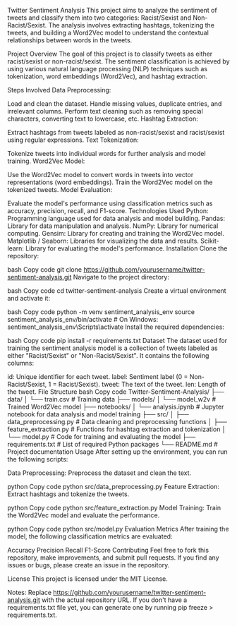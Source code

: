 Twitter Sentiment Analysis
This project aims to analyze the sentiment of tweets and classify them into two categories: Racist/Sexist and Non-Racist/Sexist. The analysis involves extracting hashtags, tokenizing the tweets, and building a Word2Vec model to understand the contextual relationships between words in the tweets.

Project Overview
The goal of this project is to classify tweets as either racist/sexist or non-racist/sexist. The sentiment classification is achieved by using various natural language processing (NLP) techniques such as tokenization, word embeddings (Word2Vec), and hashtag extraction.

Steps Involved
Data Preprocessing:

Load and clean the dataset.
Handle missing values, duplicate entries, and irrelevant columns.
Perform text cleaning such as removing special characters, converting text to lowercase, etc.
Hashtag Extraction:

Extract hashtags from tweets labeled as non-racist/sexist and racist/sexist using regular expressions.
Text Tokenization:

Tokenize tweets into individual words for further analysis and model training.
Word2Vec Model:

Use the Word2Vec model to convert words in tweets into vector representations (word embeddings).
Train the Word2Vec model on the tokenized tweets.
Model Evaluation:

Evaluate the model's performance using classification metrics such as accuracy, precision, recall, and F1-score.
Technologies Used
Python: Programming language used for data analysis and model building.
Pandas: Library for data manipulation and analysis.
NumPy: Library for numerical computing.
Gensim: Library for creating and training the Word2Vec model.
Matplotlib / Seaborn: Libraries for visualizing the data and results.
Scikit-learn: Library for evaluating the model's performance.
Installation
Clone the repository:

bash
Copy code
git clone https://github.com/yourusername/twitter-sentiment-analysis.git
Navigate to the project directory:

bash
Copy code
cd twitter-sentiment-analysis
Create a virtual environment and activate it:

bash
Copy code
python -m venv sentiment_analysis_env
source sentiment_analysis_env/bin/activate  # On Windows: sentiment_analysis_env\Scripts\activate
Install the required dependencies:

bash
Copy code
pip install -r requirements.txt
Dataset
The dataset used for training the sentiment analysis model is a collection of tweets labeled as either "Racist/Sexist" or "Non-Racist/Sexist". It contains the following columns:

id: Unique identifier for each tweet.
label: Sentiment label (0 = Non-Racist/Sexist, 1 = Racist/Sexist).
tweet: The text of the tweet.
len: Length of the tweet.
File Structure
bash
Copy code
Twitter-Sentiment-Analysis/
├── data/
│   └── train.csv  # Training data
├── models/
│   └── model_w2v  # Trained Word2Vec model
├── notebooks/
│   └── analysis.ipynb  # Jupyter notebook for data analysis and model training
├── src/
│   ├── data_preprocessing.py  # Data cleaning and preprocessing functions
│   ├── feature_extraction.py  # Functions for hashtag extraction and tokenization
│   └── model.py  # Code for training and evaluating the model
├── requirements.txt  # List of required Python packages
└── README.md  # Project documentation
Usage
After setting up the environment, you can run the following scripts:

Data Preprocessing: Preprocess the dataset and clean the text.

python
Copy code
python src/data_preprocessing.py
Feature Extraction: Extract hashtags and tokenize the tweets.

python
Copy code
python src/feature_extraction.py
Model Training: Train the Word2Vec model and evaluate the performance.

python
Copy code
python src/model.py
Evaluation Metrics
After training the model, the following classification metrics are evaluated:

Accuracy
Precision
Recall
F1-Score
Contributing
Feel free to fork this repository, make improvements, and submit pull requests. If you find any issues or bugs, please create an issue in the repository.

License
This project is licensed under the MIT License.

Notes:
Replace https://github.com/yourusername/twitter-sentiment-analysis.git with the actual repository URL.
If you don't have a requirements.txt file yet, you can generate one by running pip freeze > requirements.txt.
